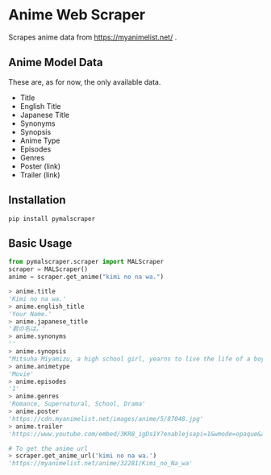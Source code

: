# Anime Web Scraper
Scrapes anime data from https://myanimelist.net/ .

## Anime Model Data
These are, as for now, the only available data.
- Title
- English Title
- Japanese Title
- Synonyms
- Synopsis
- Anime Type
- Episodes
- Genres
- Poster (link)
- Trailer (link)

## Installation
```
pip install pymalscraper
```

## Basic Usage
```python
from pymalscraper.scraper import MALScraper
scraper = MALScraper()
anime = scraper.get_anime("kimi no na wa.")

> anime.title
'Kimi no na wa.'
> anime.english_title
'Your Name.'
> anime.japanese_title
'君の名は。'
> anime.synonyms
''
> anime.synopsis
"Mitsuha Miyamizu, a high school girl, yearns to live the life of a boy in the bustling city of Tokyo—a dream that stands in stark contrast..."
> anime.animetype
'Movie'
> anime.episodes
'1'
> anime.genres
'Romance, Supernatural, School, Drama'
> anime.poster
'https://cdn.myanimelist.net/images/anime/5/87048.jpg'
> anime.trailer
'https://www.youtube.com/embed/3KR8_igDs1Y?enablejsapi=1&wmode=opaque&autoplay=1'

# To get the anime url    
> scraper.get_anime_url('kimi no na wa.')
'https://myanimelist.net/anime/32281/Kimi_no_Na_wa'
```
